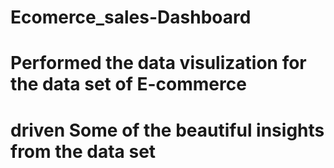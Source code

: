 # Ecomerce_sales-Dashboard
# Performed the data visulization for the data set of E-commerce 
# driven Some of the beautiful insights from the data set 

